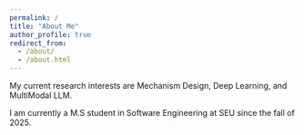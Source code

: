 ```yaml
---
permalink: /
title: "About Me"
author_profile: true
redirect_from: 
  - /about/
  - /about.html
---
```


My current research interests are Mechanism Design, Deep Learning, and MultiModal LLM.

I am currently a M.S student in Software Engineering at SEU since the fall of 2025.

